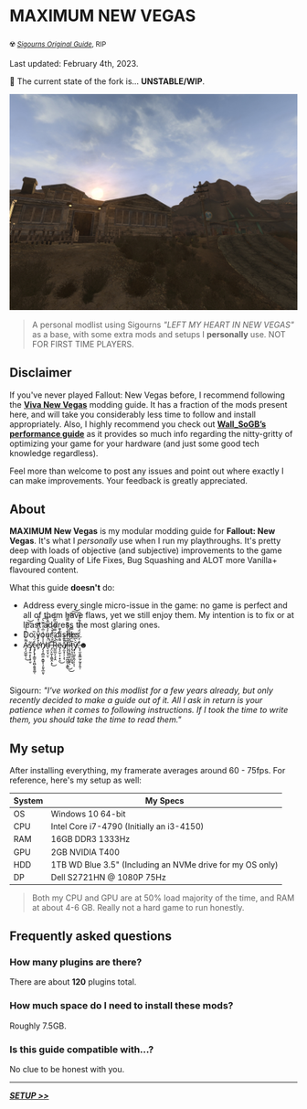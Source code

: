 # **MAXIMUM NEW VEGAS**
<sub>☢️ [_Sigourns Original Guide_](https://github.com/Sigourn/iheartnewvegas), RIP </sub>

Last updated: February 4th, 2023.

🚧 The current state of the fork is... **UNSTABLE/WIP**.

![Banner](assets/readme-banner.jpeg)
> A personal modlist using Sigourns *"LEFT MY HEART IN NEW VEGAS"* as a base, with some extra mods and setups I **personally** use. NOT FOR FIRST TIME PLAYERS.

## Disclaimer

If you've never played Fallout: New Vegas before, I recommend following the [**Viva New Vegas**](https://vivanewvegas.github.io/) modding guide. It has a fraction of the mods present here, and will take you considerably less time to follow and install appropriately. Also, I highly recommend you check out [**Wall_SoGB’s performance guide**](https://wallsogb.github.io/FalloutNV-Performance-Guide/) as it provides so much info regarding the nitty-gritty of optimizing your game for your hardware (and just some good tech knowledge regardless).

Feel more than welcome to post any issues and point out where exactly I can make improvements. Your feedback is greatly appreciated.

## About

**MAXIMUM New Vegas** is my modular modding guide for **Fallout: New Vegas**. It's what I *personally* use when I run my playthroughs. It's pretty deep with loads of objective (and subjective) improvements to the game regarding Quality of Life Fixes, Bug Squashing and ALOT more Vanilla+ flavoured content.

What this guide **doesn't** do:

- Address every single micro-issue in the game: no game is perfect and all of them have flaws, yet we still enjoy them. My intention is to fix or at least address the most glaring ones.
- Do your dishes.
- A̷̡̧̺͚̜̹͌͐͗̇̾͗̒͗͘͜͠͝ş̸̡͍̣̙̙̝̜̬̃ç̶̡̢̟̩̳̱͙͈̺̭̱̱̱͚̜̒̈́̽̓̏è̵̛̙̽̾͋̈̊̐̿̌̍̽̊n̸̡̧̩̻̫̤͙̳̥̹̗͈̥̲͈̩̾̾̔͑͗̅̍̓̂̅͛͠͝d̴͉̮̤͓̤̈́́̅͐̓̉̒̉̅̽̀͘̕̚ͅ ̶̡̤̙̼͎̭͚̭̣̞͌̆͛̍͒̄̌̀͑͜R̶̺̼̲̤̗͉̞̭̂́̌̆̓̿́͌̉̏͂̊̍͛̚ë̴̡̧̫̜͎̣̟̯͌̇̑̈̏̓͊͜a̸̡̫̝̦̦͕̽̎͊̾̚ͅl̶̨̡̝̦̜͍̪̱̼̜̝̳̄͋̈̐̈́̍̈̅͌̿̾͜͜͠͠͠͝ī̷͔͙̗̳̫͔̺̬̙̖̋̌̔̑̌͐̓ṭ̵̢̙̗̣͕̤̝̼͉̅̈́͊̃̓̿y̸̡̘̫̫̙̭̹̦̆̀͆̔̉ͅͅ.̶̢̨̛̫̯̝͇̰̦̰̥̙͍̹̒̇̒̀̈́̈́͐̐̈́̃̉̈́̅☻


</br>
</br>

Sigourn: _"I've worked on this modlist for a few years already, but only recently decided to make a guide out of it. All I ask in return is your patience when it comes to following instructions. If I took the time to write them, you *should* take the time to read them."_


## My setup

After installing everything, my framerate averages around 60 - 75fps. For reference, here's my setup as well:

System | My Specs
------------ | -------------
OS  | Windows 10 64-bit
CPU | Intel Core i7-4790 (Initially an i3-4150)
RAM | 16GB DDR3 1333Hz
GPU | 2GB NVIDIA T400
HDD | 1TB WD Blue 3.5" (Including an NVMe drive for my OS only)
DP  | Dell S2721HN @ 1080P 75Hz

> Both my CPU and GPU are at 50% load majority of the time, and RAM at about 4-6 GB. Really not a hard game to run honestly.

## Frequently asked questions

### How many plugins are there?

There are about **120** plugins total.

### How much space do I need to install these mods?

Roughly 7.5GB.

### Is this guide compatible with...?

No clue to be honest with you.

---

[_**SETUP >>**_](SETUP.md)
